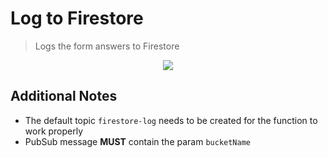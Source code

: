 # Log to Firestore

> Logs the form answers to Firestore

<p align="center">
  <a href="https://github.com/luan-asym/gcp-test-playground/actions/workflows/deploy-logtofirestore.pubsub.yml">
    <img src="https://github.com/luan-asym/gcp-test-playground/actions/workflows/deploy-logtofirestore.pubsub.yml/badge.svg">
  </a>
</p>

## Additional Notes

- The default topic `firestore-log` needs to be created for the function to work properly
- PubSub message **MUST** contain the param `bucketName`
